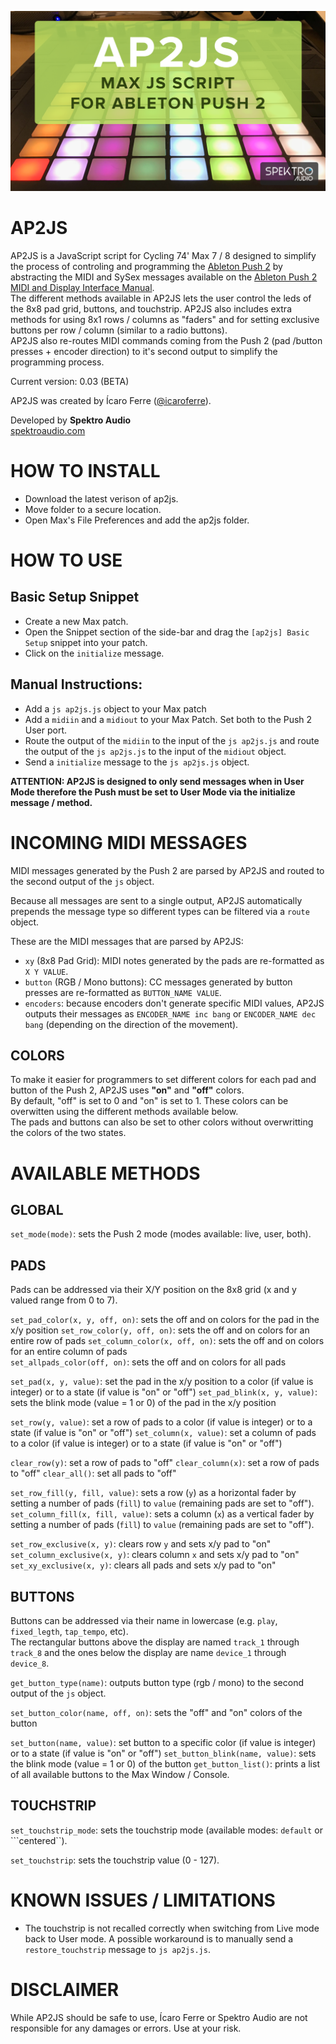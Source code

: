 ![](ap2js-logo.png)

# AP2JS

AP2JS is a JavaScript script for Cycling 74' Max 7 / 8 designed to simplify the process of controling and programming the [Ableton Push 2](https://www.ableton.com/en/push/) by abstracting the MIDI and SySex messages available on the [Ableton Push 2 MIDI and Display Interface Manual](https://github.com/Ableton/push-interface/blob/master/doc/AbletonPush2MIDIDisplayInterface.asc).  
The different methods available in AP2JS lets the user control the leds of the 8x8 pad grid, buttons, and touchstrip. AP2JS also includes extra methods for using 8x1 rows / columns as "faders" and for setting exclusive buttons per row / column (similar to a radio buttons).    
AP2JS also re-routes MIDI commands coming from the Push 2 (pad /button presses + encoder direction) to it's second output to simplify the programming process.

Current version: 0.03 (BETA)

AP2JS was created by Ícaro Ferre ([@icaroferre](http://twitter.com/icaroferre)).

Developed by **Spektro Audio**  
[spektroaudio.com](http://spektroaudio.com)

# HOW TO INSTALL

- Download the latest verison of ap2js.
- Move folder to a secure location.
- Open Max's File Preferences and add the ap2js folder.

# HOW TO USE

## Basic Setup Snippet

- Create a new Max patch.
- Open the Snippet section of the side-bar and drag the ```[ap2js] Basic Setup``` snippet into your patch.
- Click on the ```initialize``` message.

## Manual Instructions:

- Add a ```js ap2js.js``` object to your Max patch
- Add a ```midiin``` and a ```midiout``` to your Max Patch. Set both to the Push 2 User port.
- Route the output of the ```midiin``` to the input of the ```js ap2js.js``` and route the output of the ```js ap2js.js``` to the input of the ```midiout``` object.
- Send a ```initialize``` message to the ```js ap2js.js``` object.

**ATTENTION: AP2JS is designed to only send messages when in User Mode therefore the Push must be set to User Mode via the initialize message / method.** 

# INCOMING MIDI MESSAGES

MIDI messages generated by the Push 2 are parsed by AP2JS and routed to the second output of the ```js``` object.

Because all messages are sent to a single output, AP2JS automatically prepends the message type so different types can be filtered via a ```route``` object.

These are the MIDI messages that are parsed by AP2JS:

- ```xy``` (8x8 Pad Grid): MIDI notes generated by the pads are re-formatted as ```X Y VALUE```.
- ```button``` (RGB / Mono buttons): CC messages generated by button presses are re-formatted as ```BUTTON_NAME VALUE```.
- ```encoders```: because encoders don't generate specific MIDI values, AP2JS outputs their messages as ```ENCODER_NAME inc bang``` or ```ENCODER_NAME dec bang``` (depending on the direction of the movement).

## COLORS

To make it easier for programmers to set different colors for each pad and button of the Push 2, AP2JS uses **"on"** and **"off"** colors.  
By default, "off" is set to 0 and "on" is set to 1. These colors can be overwitten using the different methods available below.  
The pads and buttons can also be set to other colors without overwritting the colors of the two states.


# AVAILABLE METHODS

## GLOBAL

```set_mode(mode)```: sets the Push 2 mode (modes available: live, user, both).

## PADS

Pads can be addressed via their X/Y position on the 8x8 grid (x and y valued range from 0 to 7).  

```set_pad_color(x, y, off, on)```: sets the off and on colors for the pad in the x/y position
```set_row_color(y, off, on)```: sets the off  and on colors for an entire row of pads
```set_column_color(x, off, on)```: sets the off  and on colors for an entire column of pads  
```set_allpads_color(off, on)```: sets the off  and on colors for all pads

```set_pad(x, y, value)```: set the pad in the x/y position to a color (if value is integer) or to a state (if value is "on" or "off")
```set_pad_blink(x, y, value)```: sets the blink mode (value = 1 or 0) of the pad in the x/y position

```set_row(y, value)```: set a row of pads to a color (if value is integer) or to a state (if value is "on" or "off")
```set_column(x, value)```:  set a column of pads to a color (if value is integer) or to a state (if value is "on" or "off")

```clear_row(y)```: set a row of pads to "off"
```clear_column(x)```:  set a row of pads to "off"
```clear_all()```: set all pads to "off"

```set_row_fill(y, fill, value)```: sets a row (```y```) as a horizontal fader by setting a number of pads (```fill```) to  ```value``` (remaining pads are set to "off").
```set_column_fill(x, fill, value)```: sets a column (```x```) as a vertical fader by setting a number of pads (```fill```) to  ```value``` (remaining pads are set to "off").

```set_row_exclusive(x, y)```: clears row ```y``` and sets x/y pad to "on"
```set_column_exclusive(x, y)```: clears column ```x``` and sets x/y pad to "on"
```set_xy_exclusive(x, y)```: clears all pads and sets x/y pad to "on"

## BUTTONS

Buttons can be addressed via their name in lowercase (e.g. ```play```, ```fixed_legth```, ```tap_tempo```, etc).  
The rectangular buttons above the display are named ```track_1``` through ```track_8``` and the ones below the display are name ```device_1``` through ```device_8```.

```get_button_type(name)```: outputs button type (rgb / mono) to the second output of the ```js``` object.

```set_button_color(name, off, on)```: sets the "off" and "on" colors of the button

```set_button(name, value)```: set button to a specific color (if value is integer) or to a state (if value is "on" or "off")
```set_button_blink(name, value)```: sets the blink mode (value = 1 or 0) of the button
```get_button_list()```: prints a list of all available buttons to the Max Window / Console.

## TOUCHSTRIP

```set_touchstrip_mode```: sets the touchstrip mode (available modes: ```default``` or ```centered``).

```set_touchstrip```: sets the touchstrip value (0 - 127).

# KNOWN ISSUES / LIMITATIONS

- The touchstrip is not recalled correctly when switching from Live mode back to User mode. A possible workaround is to manually send a ```restore_touchstrip``` message to ```js ap2js.js```. 

# DISCLAIMER

While AP2JS should be safe to use, Ícaro Ferre or Spektro Audio are not responsible for any damages or errors. Use at your risk.